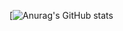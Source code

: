 [![Anurag's GitHub stats](https://github-readme-stats.vercel.app/api?username=saadman-n&show_icons=true&hide=contribs,prs&cache_seconds=86400&theme=github_dark)
